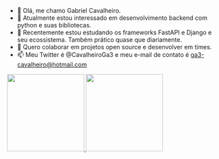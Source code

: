 - 👋 Olá, me chamo Gabriel Cavalheiro.
- 👀 Atualmente estou interessado em desenvolvimento backend com python e suas bibliotecas. 
- 🌱 Recentemente estou estudando os frameworks FastAPI e Django e seu ecossistema. Também prático quase que diariamente.
- 💞️ Quero colaborar em projetos open source e desenvolver em times.
- 📫 Meu Twitter é @CavalheiroGa3 e meu e-mail de contato é ga3-cavalheiro@hotmail.com


<div>
  <a href="https://github.com/CavalheiroDev">
  <img height="180em" src="https://github-readme-stats.vercel.app/api?username=cavalheirodev&show_icons=true&theme=darcula&include_all_commits=true&count_private=true"/>
  <img height="180em" src="https://github-readme-stats.vercel.app/api/top-langs/?username=cavalheirodev&layout=compact&langs_count=7&theme=darcula"/>
</div>

<!---
CavalheiroDev/CavalheiroDev is a ✨ special ✨ repository because its `README.md` (this file) appears on your GitHub profile.
You can click the Preview link to take a look at your changes.
--->
